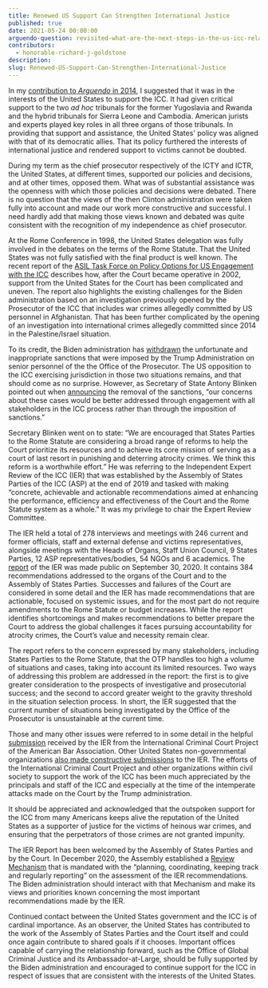 ```yaml
---
title: Renewed US Support Can Strengthen International Justice
published: true
date: 2021-05-24 00:00:00
arguendo-question: revisited-what-are-the-next-steps-in-the-us-icc-relationship
contributors:
  - honorable-richard-j-goldstone
description:
slug: Renewed-US-Support-Can-Strengthen-International-Justice
---
```


In my [contribution to *Arguendo* in 2014](https://www.international-criminal-justice-today.org/arguendo/only-two-decades-ago-there-was-no-international-criminal-justice/), I suggested that it was in the interests of the United States to support the ICC. It had given critical support to the two *ad hoc* tribunals for the former Yugoslavia and Rwanda and the hybrid tribunals for Sierra Leone and Cambodia. American jurists and experts played key roles in all three organs of those tribunals. In providing that support and assistance, the United States' policy was aligned with that of its democratic allies. That its policy furthered the interests of international justice and rendered support to victims cannot be doubted.

During my term as the chief prosecutor respectively of the ICTY and ICTR, the United States, at different times, supported our policies and decisions, and at other times, opposed them. What was of substantial assistance was the openness with which those policies and decisions were debated. There is no question that the views of the then Clinton administration were taken fully into account and made our work more constructive and successful. I need hardly add that making those views known and debated was quite consistent with the recognition of my independence as chief prosecutor.

At the Rome Conference in 1998, the United States delegation was fully involved in the debates on the terms of the Rome Statute. That the United States was not fully satisfied with the final product is well known. The recent report of the [ASIL Task Force on Policy Options for US Engagement with the ICC](https://www.asil-us-icc-task-force.org/)&nbsp;describes how, after the Court became operative in 2002, support from the United States for the Court has been complicated and uneven. The report also highlights the existing challenges for the Biden administration based on an investigation previously opened by the Prosecutor of the ICC that includes war crimes allegedly committed by US personnel in Afghanistan. That has been further complicated by the opening of an investigation into international crimes allegedly committed since 2014 in the Palestine/Israel situation.

To its credit, the Biden administration has [withdrawn](https://www.federalregister.gov/documents/2021/04/07/2021-07239/termination-of-emergency-with-respect-to-the-international-criminal-court) the unfortunate and inappropriate sanctions that were imposed by the Trump Administration on senior personnel of the the Office of the Prosecutor. The US opposition to the ICC exercising jurisdiction in those two situations remains, and that should come as no surprise. However, as Secretary of State Antony Blinken pointed out when [announcing](https://www.state.gov/ending-sanctions-and-visa-restrictions-against-personnel-of-the-international-criminal-court/) the removal of the sanctions, “our concerns about these cases would be better addressed through engagement with all stakeholders in the ICC process rather than through the imposition of sanctions.”

Secretary Blinken went on to state: “We are encouraged that States Parties to the Rome Statute are considering a broad range of reforms to help the Court prioritize its resources and to achieve its core mission of serving as a court of last resort in punishing and deterring atrocity crimes. We think this reform is a worthwhile effort.” He was referring to the Independent Expert Review of the ICC (IER) that was established by the Assembly of States Parties of the ICC (ASP) at the end of 2019 and tasked with making “concrete, achievable and actionable recommendations aimed at enhancing the performance, efficiency and effectiveness of the Court and the Rome Statute system as a whole.” It was my privilege to chair the Expert Review Committee.

The IER held a total of 278 interviews and meetings with 246 current and former officials, staff and external defense and victims representatives, alongside meetings with the Heads of Organs, Staff Union Council, 9 States Parties, 12 ASP representatives/bodies, 54 NGOs and 6 academics. The [report](https://asp.icc-cpi.int/iccdocs/asp_docs/ASP19/IER-Final-Report-ENG.pdf) of the IER was made public on September 30, 2020. It contains 384 recommendations addressed to the organs of the Court and to the Assembly of States Parties. Successes and failures of the Court are considered in some detail and the IER has made recommendations that are actionable, focused on systemic issues, and for the most part do not require amendments to the Rome Statute or budget increases. While the report identifies shortcomings and makes recommendations to better prepare the Court to address the global challenges it faces pursuing accountability for atrocity crimes, the Court’s value and necessity remain clear.

The report refers to the concern expressed by many stakeholders, including States Parties to the Rome Statute, that the OTP handles too high a volume of situations and cases, taking into account its limited resources. Two ways of addressing this problem are addressed in the report: the first is to give greater consideration to the prospects of investigative and prosecutorial success; and the second to accord greater weight to the gravity threshold in the situation selection process. In short, the IER suggested that the current number of situations being investigated by the Office of the Prosecutor is unsustainable at the current time.

Those and many other issues were referred to in some detail in the helpful [submission](https://www.international-criminal-justice-today.org/news/in-conjunction-with-icc-project-criminal-justice-section-submits-comments-to-independent-expert-review-of-the-international-criminal-court/) received by the IER from the International Criminal Court Project of the American Bar Association. Other United States non-governmental organizations [also made constructive submissions](https://www.coalitionfortheicc.org/civil-societys-views-icc-review) to the IER. The efforts of the International Criminal Court Project and other organizations within civil society to support the work of the ICC has been much appreciated by the principals and staff of the ICC and especially at the time of the intemperate attacks made on the Court by the Trump administration.&nbsp;

It should be appreciated and acknowledged that the outspoken support for the ICC from many Americans keeps alive the reputation of the United States as a supporter of justice for the victims of heinous war crimes, and ensuring that the perpetrators of those crimes are not granted impunity.

The IER Report has been welcomed by the Assembly of States Parties and by the Court. In December 2020, the Assembly established a [Review Mechanism](https://asp.icc-cpi.int/en_menus/asp/Review-Court/Pages/Review-Mechanism.aspx) that is mandated with the “planning, coordinating, keeping track and regularly reporting” on the assessment of the IER recommendations. The Biden administration should interact with that Mechanism and make its views and priorities known concerning the most important recommendations made by the IER.

Continued contact between the United States government and the ICC is of cardinal importance. As an observer, the United States has contributed to the work of the Assembly of States Parties and the Court itself and could once again contribute to shared goals if it chooses. Important offices capable of carrying the relationship forward, such as the Office of Global Criminal Justice and its Ambassador-at-Large, should be fully supported by the Biden administration and encouraged to continue support for the ICC in respect of issues that are consistent with the interests of the United States.
